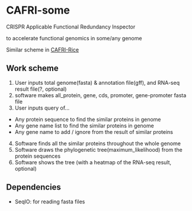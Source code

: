 # CAFRI-some

CRISPR Applicable Functional Redundancy Inspector

to accelerate functional genomics in some/any genome

Similar scheme in [CAFRI-Rice](https://cafri-rice.khu.ac.kr/)

## Work scheme

1. User inputs total genome(fasta) & annotation file(gff), and RNA-seq result file(?, optional)
2. software makes all_protein, gene, cds, promoter, gene-promoter fasta file
3. User inputs query of...

- Any protein sequence to find the similar proteins in genome
- Any gene name list to find the similar proteins in genome
- Any gene name to add / ignore from the result of similar proteins

4. Software finds all the similar proteins throughout the whole genome 
5. Software draws the phylogenetic tree(maximum_likelihood) from the protein sequences
6. Software shows the tree (with a heatmap of the RNA-seq result, optional)

## Dependencies

- SeqIO: for reading fasta files
